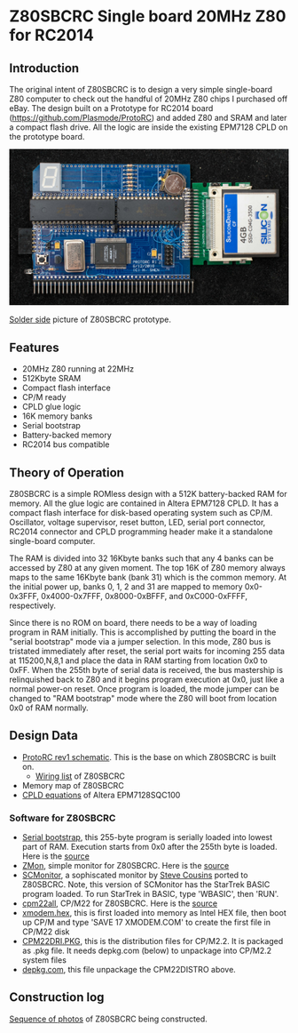 # Z80SBCRC Single board 20MHz Z80 for RC2014
## Introduction
The original intent of Z80SBCRC is to design a very simple single-board Z80 computer to check out the handful of 20MHz Z80 chips I purchased off eBay.  The design built on a Prototype for RC2014 board (https://github.com/Plasmode/ProtoRC) and added Z80 and SRAM and later a compact flash drive.  All the logic are inside the existing EPM7128 CPLD on the prototype board.

![](DSC_40221029.jpg)

[Solder side](DSC_40231029.jpg) picture of Z80SBCRC prototype.

## Features
* 20MHz Z80 running at 22MHz
* 512Kbyte SRAM
* Compact flash interface
* CP/M ready
* CPLD glue logic
* 16K memory banks
* Serial bootstrap
* Battery-backed memory
* RC2014 bus compatible
## Theory of Operation
Z80SBCRC is a simple ROMless design with a 512K battery-backed RAM for memory.  All the glue logic are contained in Altera EPM7128 CPLD.  It has a compact flash interface for disk-based operating system such as CP/M.  Oscillator, voltage supervisor, reset button, LED, serial port connector, RC2014 connector and CPLD programming header make it a standalone single-board computer.

The RAM is divided into 32 16Kbyte banks such that any 4 banks can be accessed by Z80 at any given moment.  The top 16K of Z80 memory always maps to the same 16Kbyte bank (bank 31) which is the common memory.  At the initial power up,  banks 0, 1, 2 and 31 are mapped to memory 0x0-0x3FFF, 0x4000-0x7FFF, 0x8000-0xBFFF, and 0xC000-0xFFFF, respectively.  

Since there is no ROM on board, there needs to be a way of loading program in RAM initially.  This is accomplished by putting the board in the "serial bootstrap" mode via a jumper selection.  In this mode, Z80 bus is tristated immediately after reset, the serial port waits for incoming 255 data at 115200,N,8,1 and place the data in RAM starting from location 0x0 to 0xFF.  When the 255th byte of serial data is received, the bus mastership is relinquished back to Z80 and it begins program execution at 0x0, just like a normal power-on reset.  Once program is loaded, the mode jumper can be changed to "RAM bootstrap" mode where the Z80 will boot from location 0x0 of RAM normally.

## Design Data
* [ProtoRC rev1 schematic](https://github.com/Plasmode/ProtoRC/blob/master/protoRC_r1_scm.pdf).  This is the base on which Z80SBCRC is built on.
  - [Wiring list](Z80SBCRC_wiring_list.md) of Z80SBCRC
* Memory map of Z80SBCRC
* [CPLD equations](working_CF_22M_16kbank.zip) of Altera EPM7128SQC100
### Software for Z80SBCRC
* [Serial bootstrap](Z80SBCLD.BIN), this 255-byte program is serially loaded into lowest part of RAM.  Execution starts from 0x0 after the 255th byte is loaded.  Here is the [source](Z80SBCLoad.asm)
* [ZMon](Zmon.asm), simple monitor for Z80SBCRC.  Here is the [source](Zmon.asm)
* [SCMonitor](SCM_startrek.hex), a sophiscated monitor by [Steve Cousins](http://scc.me.uk/) ported to Z80SBCRC.  Note, this version of SCMonitor has the StarTrek BASIC program loaded.  To run StarTrek in BASIC, type 'WBASIC', then 'RUN'.
* [cpm22all](cpm22all.hex), CP/M22 for Z80SBCRC.  Here is the [source](CPM22all.asm)
* [xmodem.hex](XMODEM.HEX), this is first loaded into memory as Intel HEX file, then boot up CP/M and type 'SAVE 17 XMODEM.COM' to create the first file in CP/M22 disk
* [CPM22DRI.PKG](cpm22dri.pkg), this is the distribution files for CP/M2.2.  It is packaged as .pkg file.  It needs depkg.com (below) to unpackage into CP/M2.2 system files
* [depkg.com](depkg.com), this file unpackage the CPM22DISTRO above.
## Construction log
[Sequence of photos](construction_log/readme.md) of Z80SBCRC being constructed.

